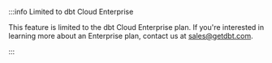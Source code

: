 :::info Limited to dbt Cloud Enterprise

This feature is limited to the dbt Cloud Enterprise plan. If you're interested in learning more about an Enterprise plan, contact us at <sales@getdbt.com>.

:::
